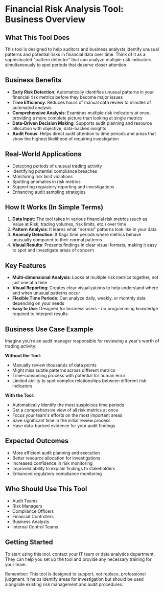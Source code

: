 # Financial Risk Analysis Tool: Business Overview

## What This Tool Does

This tool is designed to help auditors and business analysts identify unusual patterns and potential risks in financial data over time. Think of it as a sophisticated "pattern detector" that can analyze multiple risk indicators simultaneously to spot periods that deserve closer attention.

## Business Benefits

- **Early Risk Detection**: Automatically identifies unusual patterns in your financial risk metrics before they become major issues
- **Time Efficiency**: Reduces hours of manual data review to minutes of automated analysis
- **Comprehensive Analysis**: Examines multiple risk indicators at once, providing a more complete picture than looking at single metrics
- **Data-Driven Decision Making**: Supports audit planning and resource allocation with objective, data-backed insights
- **Audit Focus**: Helps direct audit attention to time periods and areas that show the highest likelihood of requiring investigation

## Real-World Applications

- Detecting periods of unusual trading activity
- Identifying potential compliance breaches
- Monitoring risk limit violations
- Spotting anomalies in risk metrics
- Supporting regulatory reporting and investigations
- Enhancing audit sampling strategies

## How It Works (In Simple Terms)

1. **Data Input**: The tool takes in various financial risk metrics (such as Value at Risk, trading volumes, risk limits, etc.) over time
2. **Pattern Analysis**: It learns what "normal" patterns look like in your data
3. **Anomaly Detection**: It flags time periods where metrics behave unusually compared to their normal patterns
4. **Visual Results**: Presents findings in clear visual formats, making it easy to spot and investigate areas of concern

## Key Features

- **Multi-dimensional Analysis**: Looks at multiple risk metrics together, not just one at a time
- **Visual Reporting**: Creates clear visualizations to help understand where and when unusual patterns occur
- **Flexible Time Periods**: Can analyze daily, weekly, or monthly data depending on your needs
- **Easy to Use**: Designed for business users - no programming knowledge required to interpret results

## Business Use Case Example

Imagine you're an audit manager responsible for reviewing a year's worth of trading activity:

**Without the Tool**:
- Manually review thousands of data points
- Might miss subtle patterns across different metrics
- Time-consuming process with potential for human error
- Limited ability to spot complex relationships between different risk indicators

**With the Tool**:
- Automatically identify the most suspicious time periods
- Get a comprehensive view of all risk metrics at once
- Focus your team's efforts on the most important areas
- Save significant time in the initial review process
- Have data-backed evidence for your audit findings

## Expected Outcomes

- More efficient audit planning and execution
- Better resource allocation for investigations
- Increased confidence in risk monitoring
- Improved ability to explain findings to stakeholders
- Enhanced regulatory compliance monitoring

## Who Should Use This Tool

- Audit Teams
- Risk Managers
- Compliance Officers
- Financial Controllers
- Business Analysts
- Internal Control Teams

## Getting Started

To start using this tool, contact your IT team or data analytics department. They can help you set up the tool and provide any necessary training for your team.

Remember: This tool is designed to support, not replace, professional judgment. It helps identify areas for investigation but should be used alongside existing risk management and audit procedures. 